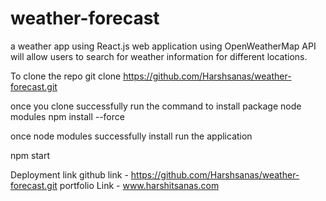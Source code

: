 # weather-forecast
a weather app using React.js web application using OpenWeatherMap API will allow users to search for weather information for different locations.

To clone the repo
git clone https://github.com/Harshsanas/weather-forecast.git

once you clone successfully 
run the command to install package node modules
npm install --force

once node modules successfully install
run the application

npm start

Deployment link
github link - https://github.com/Harshsanas/weather-forecast.git
portfolio Link - www.harshitsanas.com
